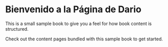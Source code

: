 Bienvenido a la Página de Dario
============================

This is a small sample book to give you a feel for how book content is
structured.

Check out the content pages bundled with this sample book to get started.
